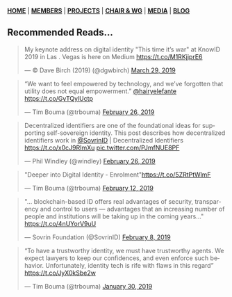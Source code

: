 [**HOME**](https://www.safbc.co.za) | [**MEMBERS**](/members/) | [**PROJECTS**](/projects/kyc) | [**CHAIR & WG**](/committees/) | [**MEDIA**](/media/) | [**BLOG**](/blog/)

## Recommended Reads...

<blockquote class="twitter-tweet" data-partner="tweetdeck"><p lang="en" dir="ltr">My keynote address on digital identity &quot;This time it’s war&quot; at KnowID 2019 in Las . Vegas is here on Medium <a href="https://t.co/M1RKjjprE6">https://t.co/M1RKjjprE6</a></p>&mdash; © Dave Birch (2019) (@dgwbirch) <a href="https://twitter.com/dgwbirch/status/1111665070700924928?ref_src=twsrc%5Etfw">March 29, 2019</a></blockquote>


<blockquote class="twitter-tweet" data-lang="en"><p lang="en" dir="ltr">“We want to feel empowered by technology, and we’ve forgotten that utility does not equal empowerment.” <a href="https://twitter.com/hairyelefante?ref_src=twsrc%5Etfw">@hairyelefante</a> <a href="https://t.co/GyTQylUctp">https://t.co/GyTQylUctp</a></p>&mdash; Tim Bouma (@trbouma) <a href="https://twitter.com/trbouma/status/1100230690279440389?ref_src=twsrc%5Etfw">February 26, 2019</a></blockquote>


<blockquote class="twitter-tweet" data-lang="en"><p lang="en" dir="ltr">Decentralized identifiers are one of the foundational ideas for supporting self-sovereign identity. This post describes how decentralized identifiers work in <a href="https://twitter.com/SovrinID?ref_src=twsrc%5Etfw">@SovrinID</a> | Decentralized Identifiers <a href="https://t.co/x0cJ9RImXu">https://t.co/x0cJ9RImXu</a> <a href="https://t.co/PJmfNUE8PF">pic.twitter.com/PJmfNUE8PF</a></p>&mdash; Phil Windley (@windley) <a href="https://twitter.com/windley/status/1100482947092746240?ref_src=twsrc%5Etfw">February 26, 2019</a></blockquote>


<blockquote class="twitter-tweet" data-lang="en"><p lang="en" dir="ltr">&quot;Deeper into Digital Identity - Enrolment&quot;<a href="https://t.co/5ZRtPtWlmF">https://t.co/5ZRtPtWlmF</a></p>&mdash; Tim Bouma (@trbouma) <a href="https://twitter.com/trbouma/status/1095299432118132737?ref_src=twsrc%5Etfw">February 12, 2019</a></blockquote>



<blockquote class="twitter-tweet" data-lang="en"><p lang="en" dir="ltr">&quot;... blockchain-based ID offers real advantages of security, transparency and control to users — advantages that an increasing number of people and institutions will be taking up in the coming years...&quot; <a href="https://t.co/4nUYorV9uU">https://t.co/4nUYorV9uU</a></p>&mdash; Sovrin Foundation (@SovrinID) <a href="https://twitter.com/SovrinID/status/1093965561548009472?ref_src=twsrc%5Etfw">February 8, 2019</a></blockquote>


<blockquote class="twitter-tweet" data-lang="en"><p lang="en" dir="ltr">“To have a trustworthy identity, we must have trustworthy agents. We expect lawyers to keep our confidences, and even enforce such behavior. Unfortunately, identity tech is rife with flaws in this regard”      <a href="https://t.co/JyX0kSbe2w">https://t.co/JyX0kSbe2w</a></p>&mdash; Tim Bouma (@trbouma) <a href="https://twitter.com/trbouma/status/1090443255077130242?ref_src=twsrc%5Etfw">January 30, 2019</a></blockquote>


<script async src="https://platform.twitter.com/widgets.js" charset="utf-8"></script>
